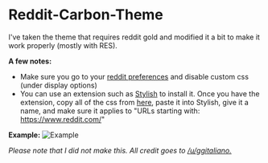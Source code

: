 # Reddit-Carbon-Theme
I've taken the theme that requires reddit gold and modified it a bit to make it work properly (mostly with RES).

**A few notes:**
* Make sure you go to your [reddit preferences](https://www.reddit.com/prefs/) and disable custom css (under display options)
* You can use an extension such as [Stylish](https://chrome.google.com/webstore/detail/stylish/fjnbnpbmkenffdnngjfgmeleoegfcffe?hl=en) to install it. Once you have the extension, copy all of the css from [here](https://raw.githubusercontent.com/kmcgurty/Reddit-Carbon-Theme/master/theme.css), paste it into Stylish,  give it a name, and make sure it applies to "URLs starting with: https://www.reddit.com/"

**Example:**
![Example](http://puu.sh/nmRlw/d8cc4ec84f.png)

_Please note that I did not make this. All credit goes to [/u/ggitaliano.](https://www.reddit.com/user/ggitaliano)_
